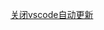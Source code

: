 [关闭vscode自动更新](https://blog.csdn.net/qq_44235822/article/details/107665860#:~:text=%E6%89%93%E5%BC%80Vscode%EF%BC%8C%E7%82%B9%E5%87%BB%E6%96%87%E4%BB%B6%E3%80%8B%E9%A6%96,%EF%BC%8Cmanual%EF%BC%8Cdefault%E4%B8%89%E4%B8%AA%E3%80%82)